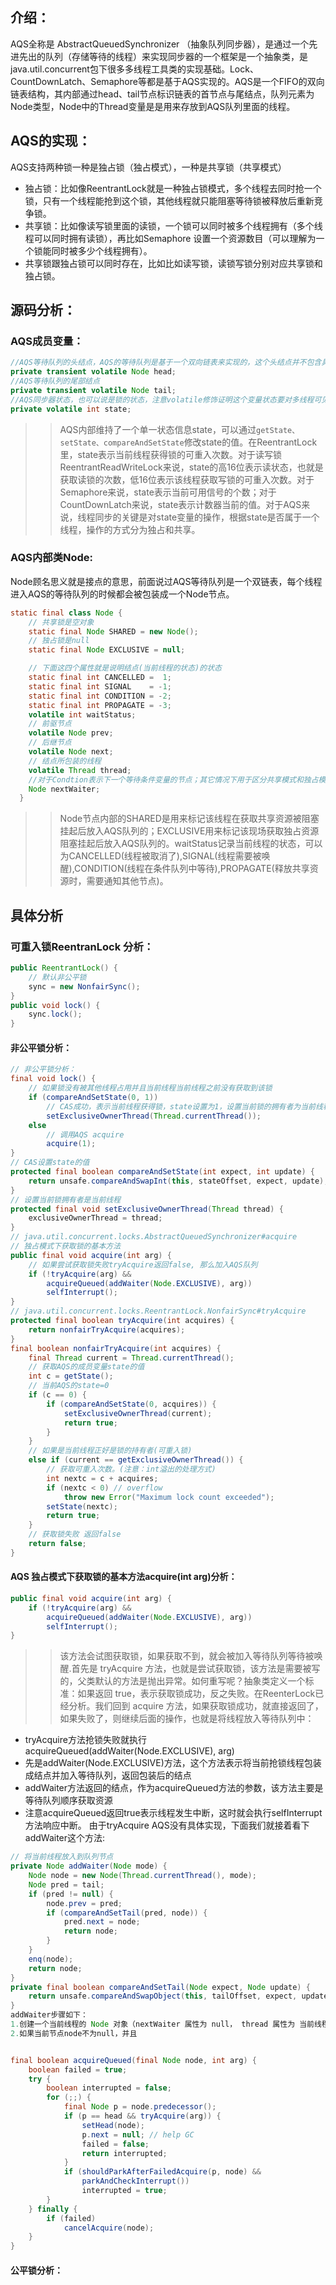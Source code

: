 ## 介绍：
AQS全称是 AbstractQueuedSynchronizer （抽象队列同步器），是通过一个先进先出的队列（存储等待的线程）来实现同步器的一个框架是一个抽象类，是java.util.concurrent包下很多多线程工具类的实现基础。Lock、CountDownLatch、Semaphore等都是基于AQS实现的。AQS是一个FIFO的双向链表结构，其内部通过head、tail节点标识链表的首节点与尾结点，队列元素为Node类型，Node中的Thread变量是是用来存放到AQS队列里面的线程。

## AQS的实现：
AQS支持两种锁一种是独占锁（独占模式），一种是共享锁（共享模式）
- 独占锁：比如像ReentrantLock就是一种独占锁模式，多个线程去同时抢一个锁，只有一个线程能抢到这个锁，其他线程就只能阻塞等待锁被释放后重新竞争锁。
- 共享锁：比如像读写锁里面的读锁，一个锁可以同时被多个线程拥有（多个线程可以同时拥有读锁），再比如Semaphore 设置一个资源数目（可以理解为一个锁能同时被多少个线程拥有）。
- 共享锁跟独占锁可以同时存在，比如比如读写锁，读锁写锁分别对应共享锁和独占锁。

## 源码分析：
### AQS成员变量：
```java
//AQS等待队列的头结点，AQS的等待队列是基于一个双向链表来实现的，这个头结点并不包含具体的线程是一个空结点（注意不是null）
private transient volatile Node head;
//AQS等待队列的尾部结点
private transient volatile Node tail;
//AQS同步器状态，也可以说是锁的状态，注意volatile修饰证明这个变量状态要对多线程可见
private volatile int state;
```
>> AQS内部维持了一个单一状态信息state，可以通过```getState、setState、compareAndSetState```修改state的值。在ReentrantLock里，state表示当前线程获得锁的可重入次数。对于读写锁ReentrantReadWriteLock来说，state的高16位表示读状态，也就是获取读锁的次数，低16位表示该线程获取写锁的可重入次数。对于Semaphore来说，state表示当前可用信号的个数；对于CountDownLatch来说，state表示计数器当前的值。对于AQS来说，线程同步的关键是对state变量的操作，根据state是否属于一个线程，操作的方式分为独占和共享。

### AQS内部类Node:
Node顾名思义就是接点的意思，前面说过AQS等待队列是一个双链表，每个线程进入AQS的等待队列的时候都会被包装成一个Node节点。
```java
static final class Node {
    // 共享锁是空对象
    static final Node SHARED = new Node();
    // 独占锁是null
    static final Node EXCLUSIVE = null;

    // 下面这四个属性就是说明结点(当前线程的状态)的状态
    static final int CANCELLED =  1;
    static final int SIGNAL    = -1;
    static final int CONDITION = -2;
    static final int PROPAGATE = -3;
    volatile int waitStatus;
    // 前驱节点
    volatile Node prev;
    // 后继节点
    volatile Node next;
    // 结点所包装的线程
    volatile Thread thread;
    //对于Condtion表示下一个等待条件变量的节点；其它情况下用于区分共享模式和独占模式
    Node nextWaiter;
  }
```
>> Node节点内部的SHARED是用来标记该线程在获取共享资源被阻塞挂起后放入AQS队列的；EXCLUSIVE用来标记该现场获取独占资源阻塞挂起后放入AQS队列的。waitStatus记录当前线程的状态，可以为CANCELLED(线程被取消了),SIGNAL(线程需要被唤醒),CONDITION(线程在条件队列中等待),PROPAGATE(释放共享资源时，需要通知其他节点)。

## 具体分析
### 可重入锁ReentranLock 分析：
```java
public ReentrantLock() {
    // 默认非公平锁
    sync = new NonfairSync();
}
public void lock() {
    sync.lock();
}
```
#### 非公平锁分析：
```java
// 非公平锁分析：
final void lock() {
    // 如果锁没有被其他线程占用并且当前线程当前线程之前没有获取到该锁
    if (compareAndSetState(0, 1))
        // CAS成功，表示当前线程获得锁，state设置为1，设置当前锁的拥有者为当前线程。
        setExclusiveOwnerThread(Thread.currentThread());
    else
        // 调用AQS acquire
        acquire(1);
}
// CAS设置state的值
protected final boolean compareAndSetState(int expect, int update) {
    return unsafe.compareAndSwapInt(this, stateOffset, expect, update);
}
// 设置当前锁拥有者是当前线程
protected final void setExclusiveOwnerThread(Thread thread) {
    exclusiveOwnerThread = thread;
}
// java.util.concurrent.locks.AbstractQueuedSynchronizer#acquire
// 独占模式下获取锁的基本方法
public final void acquire(int arg) {
    // 如果尝试获取锁失败tryAcquire返回false, 那么加入AQS队列
    if (!tryAcquire(arg) &&
        acquireQueued(addWaiter(Node.EXCLUSIVE), arg))
        selfInterrupt();
}
// java.util.concurrent.locks.ReentrantLock.NonfairSync#tryAcquire
protected final boolean tryAcquire(int acquires) {
    return nonfairTryAcquire(acquires);
}
final boolean nonfairTryAcquire(int acquires) {
    final Thread current = Thread.currentThread();
    // 获取AQS的成员变量state的值
    int c = getState();
    // 当前AQS的state=0
    if (c == 0) {
        if (compareAndSetState(0, acquires)) {
            setExclusiveOwnerThread(current);
            return true;
        }
    }
    // 如果是当前线程正好是锁的持有者(可重入锁)
    else if (current == getExclusiveOwnerThread()) {
        // 获取可重入次数。(注意：int溢出的处理方式)
        int nextc = c + acquires;
        if (nextc < 0) // overflow
            throw new Error("Maximum lock count exceeded");
        setState(nextc);
        return true;
    }
    // 获取锁失败 返回false
    return false;
}
```
#### AQS 独占模式下获取锁的基本方法acquire(int arg)分析：
```java
public final void acquire(int arg) {
    if (!tryAcquire(arg) &&
        acquireQueued(addWaiter(Node.EXCLUSIVE), arg))
        selfInterrupt();
}
```
>> 该方法会试图获取锁，如果获取不到，就会被加入等待队列等待被唤醒.首先是 tryAcquire 方法，也就是尝试获取锁，该方法是需要被写的，父类默认的方法是抛出异常。如何重写呢？抽象类定义一个标准：如果返回 true，表示获取锁成功，反之失败。在ReenterLock已经分析。我们回到 acquire 方法，如果获取锁成功，就直接返回了，如果失败了，则继续后面的操作，也就是将线程放入等待队列中：

- tryAcquire方法抢锁失败就执行acquireQueued(addWaiter(Node.EXCLUSIVE), arg)
- 先是addWaiter(Node.EXCLUSIVE)方法，这个方法表示将当前抢锁线程包装成结点并加入等待队列，返回包装后的结点
- addWaiter方法返回的结点，作为acquireQueued方法的参数，该方法主要是等待队列顺序获取资源
- 注意acquireQueued返回true表示线程发生中断，这时就会执行selfInterrupt方法响应中断。
由于tryAcquire AQS没有具体实现，下面我们就接着看下addWaiter这个方法:
```java
// 将当前线程放入到队列节点
private Node addWaiter(Node mode) {
    Node node = new Node(Thread.currentThread(), mode);
    Node pred = tail;
    if (pred != null) {
        node.prev = pred;
        if (compareAndSetTail(pred, node)) {
            pred.next = node;
            return node;
        }
    }
    enq(node);
    return node;
}
private final boolean compareAndSetTail(Node expect, Node update) {
    return unsafe.compareAndSwapObject(this, tailOffset, expect, update);
}
addWaiter步骤如下：
1.创建一个当前线程的 Node 对象（nextWaiter 属性为 null， thread 属性为 当前线程）
2.如果当前节点node不为null，并且

```

```java

```

```java
final boolean acquireQueued(final Node node, int arg) {
    boolean failed = true;
    try {
        boolean interrupted = false;
        for (;;) {
            final Node p = node.predecessor();
            if (p == head && tryAcquire(arg)) {
                setHead(node);
                p.next = null; // help GC
                failed = false;
                return interrupted;
            }
            if (shouldParkAfterFailedAcquire(p, node) &&
                parkAndCheckInterrupt())
                interrupted = true;
        }
    } finally {
        if (failed)
            cancelAcquire(node);
    }
}
```

#### 公平锁分析：
```java

```
